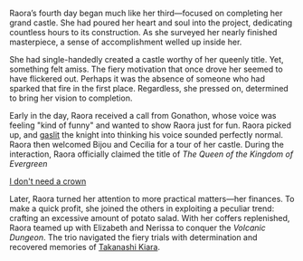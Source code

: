 Raora’s fourth day began much like her third—focused on completing her grand castle. She had poured her heart and soul into the project, dedicating countless hours to its construction. As she surveyed her nearly finished masterpiece, a sense of accomplishment welled up inside her.

She had single-handedly created a castle worthy of her queenly title. Yet, something felt amiss. The fiery motivation that once drove her seemed to have flickered out. Perhaps it was the absence of someone who had sparked that fire in the first place. Regardless, she pressed on, determined to bring her vision to completion.

Early in the day, Raora received a call from Gonathon, whose voice was feeling "kind of funny" and wanted to show Raora just for fun. Raora picked up, and [gaslit](https://www.youtube.com/live/Y0H168Iq8aY?feature=shared\&t=3874) the knight into thinking his voice sounded perfectly normal. Raora then welcomed Bijou and Cecilia for a tour of her castle. During the interaction, Raora officially claimed the title of *The Queen of the Kingdom of Evergreen*

[I don't need a crown](#embed:https://www.youtube.com/live/Y0H168Iq8aY?feature=shared\&t=4662)

Later, Raora turned her attention to more practical matters—her finances. To make a quick profit, she joined the others in exploiting a peculiar trend: crafting an excessive amount of potato salad. With her coffers replenished, Raora teamed up with Elizabeth and Nerissa to conquer the *Volcanic Dungeon*. The trio navigated the fiery trials with determination and recovered memories of [Takanashi Kiara](https://www.youtube.com/live/Y0H168Iq8aY?feature=shared\&t=15009).
